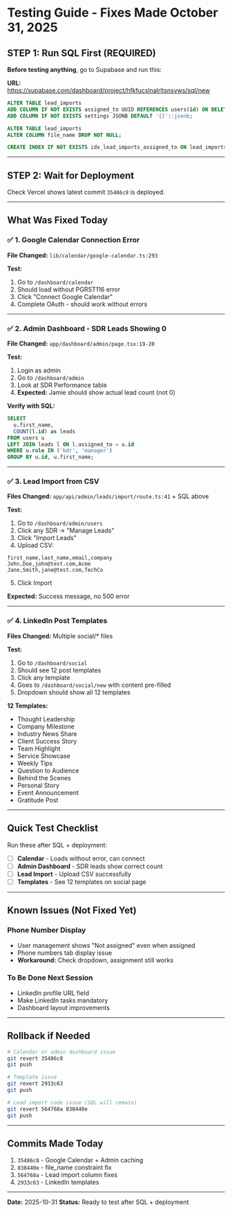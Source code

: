 # Testing Guide - Fixes Made October 31, 2025

## STEP 1: Run SQL First (REQUIRED)

**Before testing anything**, go to Supabase and run this:

**URL:** https://supabase.com/dashboard/project/hfkfucslnalrltsnsvws/sql/new

```sql
ALTER TABLE lead_imports
ADD COLUMN IF NOT EXISTS assigned_to UUID REFERENCES users(id) ON DELETE SET NULL,
ADD COLUMN IF NOT EXISTS settings JSONB DEFAULT '{}'::jsonb;

ALTER TABLE lead_imports
ALTER COLUMN file_name DROP NOT NULL;

CREATE INDEX IF NOT EXISTS idx_lead_imports_assigned_to ON lead_imports(assigned_to);
```

---

## STEP 2: Wait for Deployment

Check Vercel shows latest commit `35486c8` is deployed.

---

## What Was Fixed Today

### ✅ 1. Google Calendar Connection Error
**File Changed:** `lib/calendar/google-calendar.ts:293`

**Test:**
1. Go to `/dashboard/calendar`
2. Should load without PGRST116 error
3. Click "Connect Google Calendar"
4. Complete OAuth - should work without errors

---

### ✅ 2. Admin Dashboard - SDR Leads Showing 0
**File Changed:** `app/dashboard/admin/page.tsx:19-20`

**Test:**
1. Login as admin
2. Go to `/dashboard/admin`
3. Look at SDR Performance table
4. **Expected:** Jamie should show actual lead count (not 0)

**Verify with SQL:**
```sql
SELECT
  u.first_name,
  COUNT(l.id) as leads
FROM users u
LEFT JOIN leads l ON l.assigned_to = u.id
WHERE u.role IN ('bdr', 'manager')
GROUP BY u.id, u.first_name;
```

---

### ✅ 3. Lead Import from CSV
**Files Changed:** `app/api/admin/leads/import/route.ts:41` + SQL above

**Test:**
1. Go to `/dashboard/admin/users`
2. Click any SDR → "Manage Leads"
3. Click "Import Leads"
4. Upload CSV:
```csv
first_name,last_name,email,company
John,Doe,john@test.com,Acme
Jane,Smith,jane@test.com,TechCo
```
5. Click Import

**Expected:** Success message, no 500 error

---

### ✅ 4. LinkedIn Post Templates
**Files Changed:** Multiple social/* files

**Test:**
1. Go to `/dashboard/social`
2. Should see 12 post templates
3. Click any template
4. Goes to `/dashboard/social/new` with content pre-filled
5. Dropdown should show all 12 templates

**12 Templates:**
- Thought Leadership
- Company Milestone
- Industry News Share
- Client Success Story
- Team Highlight
- Service Showcase
- Weekly Tips
- Question to Audience
- Behind the Scenes
- Personal Story
- Event Announcement
- Gratitude Post

---

## Quick Test Checklist

Run these after SQL + deployment:

- [ ] **Calendar** - Loads without error, can connect
- [ ] **Admin Dashboard** - SDR leads show correct count
- [ ] **Lead Import** - Upload CSV successfully
- [ ] **Templates** - See 12 templates on social page

---

## Known Issues (Not Fixed Yet)

### Phone Number Display
- User management shows "Not assigned" even when assigned
- Phone numbers tab display issue
- **Workaround:** Check dropdown, assignment still works

### To Be Done Next Session
- LinkedIn profile URL field
- Make LinkedIn tasks mandatory
- Dashboard layout improvements

---

## Rollback if Needed

```bash
# Calendar or admin dashboard issue
git revert 35486c8
git push

# Template issue
git revert 2933c63
git push

# Lead import code issue (SQL will remain)
git revert 564768a 838440e
git push
```

---

## Commits Made Today

1. `35486c8` - Google Calendar + Admin caching
2. `838440e` - file_name constraint fix
3. `564768a` - Lead import column fixes
4. `2933c63` - LinkedIn templates

---

**Date:** 2025-10-31
**Status:** Ready to test after SQL + deployment
